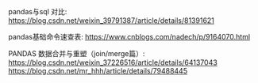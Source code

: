 pandas与sql 对比: https://blog.csdn.net/weixin_39791387/article/details/81391621

pandas基础命令速查表: https://www.cnblogs.com/nadech/p/9164070.html

PANDAS 数据合并与重塑（join/merge篇）:
https://blog.csdn.net/weixin_37226516/article/details/64137043
https://blog.csdn.net/mr_hhh/article/details/79488445


